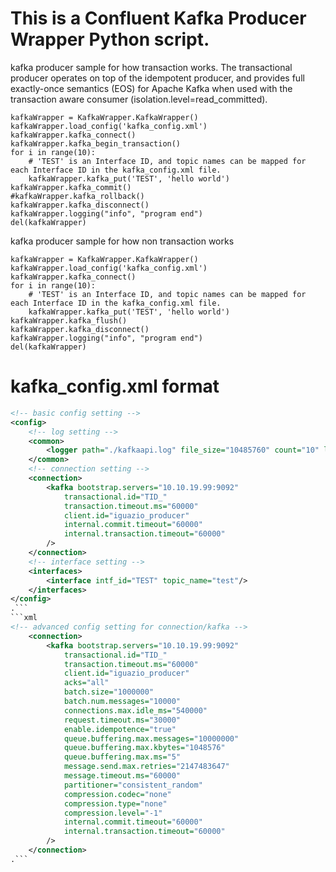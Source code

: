 # This is a Confluent Kafka Producer Wrapper Python script.

kafka producer sample for how transaction works.
The transactional producer operates on top of the idempotent producer, and provides full exactly-once semantics (EOS)
    for Apache Kafka when used with the transaction aware consumer (isolation.level=read_committed).

    kafkaWrapper = KafkaWrapper.KafkaWrapper()
    kafkaWrapper.load_config('kafka_config.xml')
    kafkaWrapper.kafka_connect()
    kafkaWrapper.kafka_begin_transaction()
    for i in range(10):
        # 'TEST' is an Interface ID, and topic names can be mapped for each Interface ID in the kafka_config.xml file.
        kafkaWrapper.kafka_put('TEST', 'hello world')
    kafkaWrapper.kafka_commit()
    #kafkaWrapper.kafka_rollback()
    kafkaWrapper.kafka_disconnect()
    kafkaWrapper.logging("info", "program end")
    del(kafkaWrapper)


kafka producer sample for how non transaction works

    kafkaWrapper = KafkaWrapper.KafkaWrapper()
    kafkaWrapper.load_config('kafka_config.xml')
    kafkaWrapper.kafka_connect()
    for i in range(10):
        # 'TEST' is an Interface ID, and topic names can be mapped for each Interface ID in the kafka_config.xml file.
        kafkaWrapper.kafka_put('TEST', 'hello world')
    kafkaWrapper.kafka_flush()
    kafkaWrapper.kafka_disconnect()
    kafkaWrapper.logging("info", "program end")
    del(kafkaWrapper)


# kafka_config.xml format
```xml
<!-- basic config setting -->
<config>
	<!-- log setting -->
	<common>
		<logger path="./kafkaapi.log" file_size="10485760" count="10" level="info" data_dump="0" console_log="1"/>
	</common>
	<!-- connection setting -->
	<connection>
		<kafka bootstrap.servers="10.10.19.99:9092"
			transactional.id="TID_"
			transaction.timeout.ms="60000"
			client.id="iguazio_producer"
			internal.commit.timeout="60000"
			internal.transaction.timeout="60000"
		/>
	</connection>
	<!-- interface setting -->
	<interfaces>
		<interface intf_id="TEST" topic_name="test"/>
	</interfaces>
</config>
.```
```xml
<!-- advanced config setting for connection/kafka -->
	<connection>
		<kafka bootstrap.servers="10.10.19.99:9092"
			transactional.id="TID_"
			transaction.timeout.ms="60000"
			client.id="iguazio_producer"
			acks="all"
			batch.size="1000000"
			batch.num.messages="10000"
			connections.max.idle_ms="540000"
			request.timeout.ms="30000"
			enable.idempotence="true"
			queue.buffering.max.messages="10000000"
			queue.buffering.max.kbytes="1048576"
			queue.buffering.max.ms="5"
			message.send.max.retries="2147483647"
			message.timeout.ms="60000"
			partitioner="consistent_random"
			compression.codec="none"
			compression.type="none"
			compression.level="-1"
			internal.commit.timeout="60000"
			internal.transaction.timeout="60000"
		/>
	</connection>
.```
